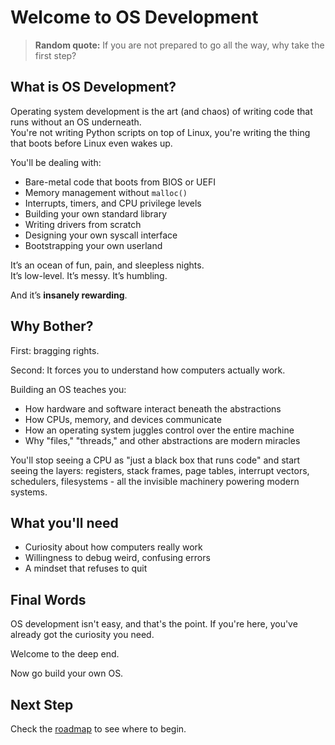 # Welcome to OS Development

> **Random quote:** If you are not prepared to go all the way, why take the first step?


## What is OS Development?

Operating system development is the art (and chaos) of writing code that runs without an OS underneath.  
You're not writing Python scripts on top of Linux, you're writing the thing that boots before Linux even wakes up.

You'll be dealing with:

- Bare-metal code that boots from BIOS or UEFI
- Memory management without `malloc()`
- Interrupts, timers, and CPU privilege levels
- Building your own standard library
- Writing drivers from scratch
- Designing your own syscall interface
- Bootstrapping your own userland

It’s an ocean of fun, pain, and sleepless nights.  
It’s low-level. It’s messy. It’s humbling.

And it’s **insanely rewarding**.

## Why Bother?

First: bragging rights.

Second: It forces you to understand how computers actually work.

Building an OS teaches you:

- How hardware and software interact beneath the abstractions
- How CPUs, memory, and devices communicate
- How an operating system juggles control over the entire machine
- Why "files," "threads," and other abstractions are modern miracles

You'll stop seeing a CPU as "just a black box that runs code" and start seeing the layers: registers, stack frames, page tables, interrupt vectors, schedulers, filesystems - all the invisible machinery powering modern systems.

## What you'll need

+ Curiosity about how computers really work
+ Willingness to debug weird, confusing errors
+ A mindset that refuses to quit

## Final Words

OS development isn't easy, and that's the point. If you're here, you've already got the curiosity you need.

Welcome to the deep end.

Now go build your own OS.

## Next Step

Check the [roadmap](../roadmap/README.md) to see where to begin.
